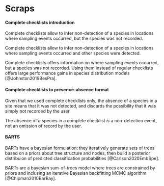 # Scraps

#### Complete checklists introduction

Complete checklists allow to infer non-detection of a species in locations
where sampling events occurred, but the species was not recorded.

Complete checklists allow to infer non-detection of a species in locations
where sampling events occurred and other species were detected.

Complete checklists offers information on where sampling events occurred, but
a species was not recorded. Using them instead of regular checklists offers
large performance gains in species distribution models [@Johnston2019BesPra].

#### Complete checklists to presence-absence format

Given that we used complete checklists only, the absence of a species in a
site means that it was not detected, and discards the possibility that it was
simply not recorded by the user. 

The absence of a species in a complete checklist _is_ a non-detection event,
not an omission of record by the user.

#### BARTS

BARTs have a bayesian formulation: they iteratively generate sets of trees based
on a priors about tree structure and nodes, then build a posterior distribuion
of predicted classification probabilities [@Carlson2020EmbSpe]. 

BARTs are a bayesian sum-of-trees model where trees are constrained by priors
and inclusing an iterative Bayesian backfitting MCMC algorithm
[@Chipman2010BarBay]. 